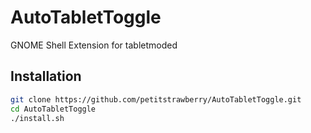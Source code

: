 # AutoTabletToggle
GNOME Shell Extension  for tabletmoded

## Installation

```bash
git clone https://github.com/petitstrawberry/AutoTabletToggle.git
cd AutoTabletToggle
./install.sh
```
